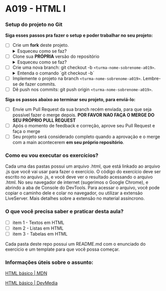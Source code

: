 # A019 - HTML I

### Setup do projeto no Git

**Siga esses passos pra fazer o setup e poder trabalhar no seu projeto:**

-  [ ] Crie um **fork** deste projeto.
   <details>
      <summary>Esqueceu como se faz?</summary>
      <img src="https://firebasestorage.googleapis.com/v0/b/assets-conteudo.appspot.com/o/gerais%2Ffork.png?alt=media&token=7030e997-246a-41fe-a75f-2a2ced61e54d" alt="Fork a sua própria cópia de nome-do-repo"/>
   </details>
-  [ ] Clone sua **PRÓPRIA** versão do repositório
   <details>
      <summary>Esqueceu como se faz?</summary>
      <img src="https://firebasestorage.googleapis.com/v0/b/assets-conteudo.appspot.com/o/gerais%2Fclone-repo.png?alt=media&token=d8b3c101-c6d4-4371-b018-ae4edec7e34c" alt="Garanta que o repositório é seu-usuário/nome-do-repo e faça o clone"/>
   </details>
-  [ ] Crie uma nova branch: git checkout -b `<turma-nome-sobrenome-a019>`.
   <details>
      <summary>Entenda o comando `git checkout -b`</summary>
      <p>Na aula vocês aprenderam a criar uma branch (`git branch "nome-branch"`) e se mover até ela (`git checkout "nome-branch"`). Porém, o git permite utilizar contrações para realizar mais de ação com um único comando, que é o caso do (`git checkout -b "nome-branch"`), que cria e automaticamente se move para a branch recém criada.</p>
   </details>
-  [ ] Implemente o projeto na branch `<turma-nome-sobrenome-a019>`. Lembre-se de fazer commits.
-  [ ] Dê push nos commits: git push origin `<turma-nome-sobrenome-a019>`.

**Siga os passos abaixo ao terminar seu projeto, para enviá-lo:**

-  [ ] Envie um Pull Request da sua branch recém enviada, para que seja possível fazer o merge depois. **POR FAVOR NAO FAÇA O MERGE DO SEU PRÓPRIO PULL REQUEST**
-  [ ] Após o momento de feedback e correção, aprove seu Pull Request e faça o merge
-  [ ] Seu projeto será considerado completo quando a aprovação e o merge com a main acontecerem **em seu próprio repositório**.

### Como eu vou executar os exercícios?
Cada uma das pastas possui um arquivo .html, que está linkado ao arquivo .js que você vai usar para fazer o exercício. O código do exercício deve ser escrito no arquivo .js, e você deve ver o resultado acessando o arquivo .html. No seu navegador de internet (sugerimos o Google Chrome), e abrindo a aba de Console do DevTools. Para acessar o arquivo, você pode copiar o caminho dele e colar no navegador, ou utilizar a extensão LiveServer. Mais detalhes sobre a extensão no material assíncrono.

### O que você precisa saber e praticar desta aula?

- [ ] item 1 - Textos em HTML
- [ ] item 2 - Listas em HTML
- [ ] item 3 - Tabelas em HTML

Cada pasta deste repo possui um README.md com o enunciado do exercício e um template para que você possa começar.

### Informações úteis sobre o assunto:

[HTML básico | MDN](https://developer.mozilla.org/pt-BR/docs/Learn/Getting_started_with_the_web/HTML_basics)

[HTML básico | DevMedia](https://www.devmedia.com.br/html-basico-codigos-html/16596)